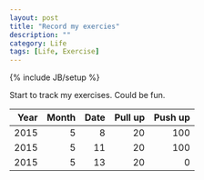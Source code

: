 ```yaml
---
layout: post
title: "Record my exercies"
description: ""
category: Life
tags: [Life, Exercise]
---
```

{% include JB/setup %}



<script type="text/javascript"
 src="http://cdn.mathjax.org/mathjax/latest/MathJax.js?config=TeX-AMS-MML_HTMLorMML">
</script>


Start to track my exercises. Could be fun.

|Year|Month|Date|Pull up|Push up|
|--------:|------------:|------------:|-------:|-------:|
|2015|5|8|20|100|
|2015|5|11|20|100|
|2015|5|13|20|0|
